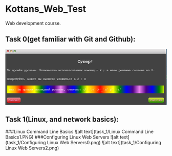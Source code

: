# Kottans_Web_Test
Web development course.

## Task 0(get familiar with Git and Github):
![alt text](task_0/git.PNG)
## Task 1(Linux, and network basics):
###Linux Command Line Basics
![alt text](task_1/Linux Command Line Basics1.PNG)
###Configuring Linux Web Servers
![alt text](task_1/Configuring Linux Web Servers0.png)
![alt text](task_1/Configuring Linux Web Servers2.png)


